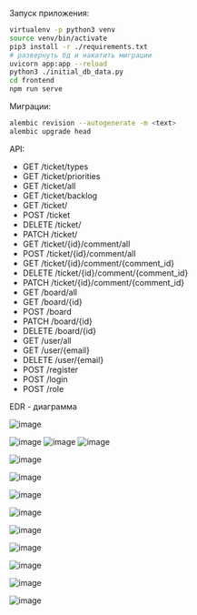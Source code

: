 Запуск приложения:

```bash
virtualenv -p python3 venv
source venv/bin/activate
pip3 install -r ./requirements.txt
# развернуть бд и накатить миграции
uvicorn app:app --reload
python3 ./initial_db_data.py
cd frontend
npm run serve
```

Миграции:

```bash
alembic revision --autogenerate -m <text>
alembic upgrade head
```

API:
* GET /ticket/types
* GET /ticket/priorities
* GET /ticket/all
* GET /ticket/backlog
* GET /ticket/<id>
* POST /ticket
* DELETE /ticket/<id>
* PATCH /ticket/<id>
* GET /ticket/{id}/comment/all
* POST /ticket/{id}/comment/all
* GET /ticket/{id}/comment/{comment_id}
* DELETE /ticket/{id}/comment/{comment_id}
* PATCH /ticket/{id}/comment/{comment_id}
* GET /board/all
* GET /board/{id}
* POST /board
* PATCH /board/{id}
* DELETE /board/{id}
* GET /user/all
* GET /user/{email}
* DELETE /user/{email}
* POST /register
* POST /login
* POST /role
  
EDR - диаграмма 

![image](https://github.com/ilyas424/Diplom/assets/107006539/39109e8e-fd50-4011-9b64-12808b06b20e)
  
![image](https://github.com/ilyas424/Diplom/assets/107006539/a1175172-6426-48b3-be37-55a205d7a3b0)
![image](https://github.com/ilyas424/Diplom/assets/107006539/ca96ed34-530f-46dd-89f1-110181eee8ba)
![image](https://github.com/ilyas424/Diplom/assets/107006539/32fb1199-04d2-463f-a7fe-17bd5ca6f989)

  
![image](https://github.com/ilyas424/Diplom/assets/107006539/b1d104d5-c30c-4cb7-b084-82c7b4599553)
  
![image](https://github.com/ilyas424/Diplom/assets/107006539/8cba5f3d-2c7f-4c49-895e-7fcf97f43c4e)
  
![image](https://github.com/ilyas424/Diplom/assets/107006539/c44fa6a3-2932-4c80-a3b5-0b599d2693fa)

![image](https://github.com/ilyas424/Diplom/assets/107006539/01fd1fca-bfe1-47af-9be9-2c3701263001)

![image](https://github.com/ilyas424/Diplom/assets/107006539/e449fb21-db58-4f4d-b7b6-aaef1df56080)

![image](https://github.com/ilyas424/Diplom/assets/107006539/0b20b9b7-5517-4108-be9f-6a5596bed346)

![image](https://github.com/ilyas424/Diplom/assets/107006539/d00955c3-4591-4c16-b964-e4ff39f6afe8)

![image](https://github.com/ilyas424/Diplom/assets/107006539/252236e4-65ee-4e5f-bfe0-f04c2364a2b9)

![image](https://github.com/ilyas424/Diplom/assets/107006539/f2b7f0b2-404a-4b71-aa35-de6fca108c17)

  


  

